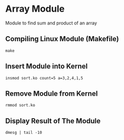 # Array Module
Module to find sum and product of an array

## Compiling Linux Module (Makefile)
```
make
```


## Insert Module into Kernel
```
insmod sort.ko count=5 a=3,2,4,1,5
```

## Remove Module from Kernel
```
rmmod sort.ko
```

## Display Result of The Module
```
dmesg | tail -10
```
